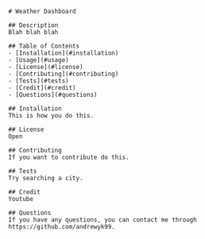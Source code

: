 
    # Weather Dashboard

    ## Description
    Blah blah blah

    ## Table of Contents
    - [Installation](#installation)
    - [Usage](#usage)
    - [License](#license)
    - [Contributing](#contributing)
    - [Tests](#tests)
    - [Credit](#credit)
    - [Questions](#questions)

    ## Installation
    This is how you do this.

    ## License
    Open

    ## Contributing
    If you want to contribute do this.

    ## Tests
    Try searching a city.

    ## Credit
    Youtube

    ## Questions
    If you have any questions, you can contact me through https://github.com/andrewyk99.
